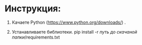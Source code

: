 # Инструкция:

1. Качаете Python (https://www.python.org/downloads/) .

2. Устанавливаете библиотеки.
pip install -r *путь до скачаной папки*/requirements.txt

